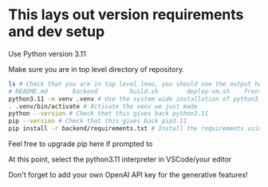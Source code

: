 # This lays out version requirements and dev setup

Use Python version 3.11

Make sure you are in top level directory of repository.

```bash
ls # Check that you are in top level lmao, you should see the output here:
# README.md       backend         build.sh        deploy-vm.sh    frontend
python3.11 -m venv .venv # Use the system wide installation of python3.11
. .venv/bin/activate # Activate the venv we just made
python --version # Check that this gives back python3.11
pip --version # Check that this gives back pip3.11
pip install -r backend/requirements.txt # Install the requirements using python3.11's pip
```
Feel free to upgrade pip here if prompted to

At this point, select the python3.11 interpreter in VSCode/your editor

Don't forget to add your own OpenAI API key for the generative features!
